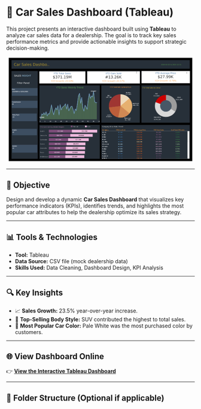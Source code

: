 # 🚗 Car Sales Dashboard (Tableau)

This project presents an interactive dashboard built using **Tableau** to analyze car sales data for a dealership. The goal is to track key sales performance metrics and provide actionable insights to support strategic decision-making.

![Dashboard_Screenshot](Dashboard_view.png)

---

## 🎯 Objective

Design and develop a dynamic **Car Sales Dashboard** that visualizes key performance indicators (KPIs), identifies trends, and highlights the most popular car attributes to help the dealership optimize its sales strategy.

---

## 📊 Tools & Technologies

- **Tool:** Tableau
- **Data Source:** CSV file (mock dealership data)
- **Skills Used:** Data Cleaning, Dashboard Design, KPI Analysis

---

## 🔍 Key Insights

- 📈 **Sales Growth:** 23.5% year-over-year increase.
- 🚙 **Top-Selling Body Style:** SUV contributed the highest to total sales.
- 🎨 **Most Popular Car Color:** Pale White was the most purchased color by customers.

---

## 🌐 View Dashboard Online

👉 [**View the Interactive Tableau Dashboard**](https://public.tableau.com/app/profile/sameera.tanveer/viz/CarSalesDashboard--Project1Project-basedLearning/Dashboard1)

---

## 📁 Folder Structure (Optional if applicable)

